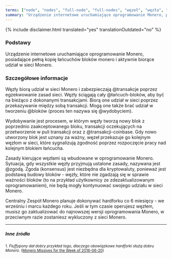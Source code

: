 ```yaml
---
terms: ["node", "nodes", "full-node", "full-nodes", "węzeł", "węzła", "węzłowi", "węzły", "węzłom", "węzłami", "węzłem", "węzłów"]
summary: "Urządzenie internetowe uruchamiające oprogramowanie Monero, posiadające pełną kopię łańcuchów bloków monero i aktywnie biorące udział w sieci Monero."
---
```


{% include disclaimer.html translated="yes" translationOutdated="no" %}
### Podstawy

Urządzenie internetowe uruchamiające oprogramowanie Monero, posiadające pełną kopię łańcuchów bloków monero i aktywnie biorące udział w sieci Monero.

### Szczegółowe informacje

Węzły biorą udział w sieci Monero i zabezpieczają @transakcje poprzez egzekwowanie zasad sieci. Węzły ściągają cały @łańcuch-bloków, aby być na bieżąco z dokonanymi transakcjami. Biorą one udział w sieci poprzez przekazywanie między sobą transakcji. Mogą one także brać udział w tworzeniu @bloków (proces ten nazywa się @wydobyciem).

Wydobywanie jest procesem, w którym węzły tworzą nowy blok z poprzednio zaakceptowanego bloku, transakcji oczekujących na przetworzenie w puli transakcji oraz z @transakcji-coinbase. Gdy nowo utworzony blok jest uznany za ważny, węzeł przekazuje go kolejnym węzłom w sieci, które sygnalizują zgodność poprzez rozpoczęcie pracy nad kolejnym blokiem łańcucha.

Zasady kierujące węzłami są wbudowane w oprogramowanie Monero. Sytuacja, gdy wszystkie węzły przyjmują ustalone zasady, nazywana jest @zgodą. Zgoda (konsensus) jest niezbędna dla kryptowaluty, ponieważ jest podstawą budowy bloków - węzły, które nie zgadzają się w sprawie ważności bloków (to na przykład użytkownicy ze zdezaktualizowanym oprogramowaniem), nie będą mogły kontynuować swojego udziału w sieci Monero.

Centralny Zespół Monero planuje dokonywać hardforku co 6 miesięcy - we wrześniu i marcu każdego roku. Jeśli w tym czasie operujesz węzłem, musisz go zaktualizować do najnowszej wersji oprogramowania Monero, w przeciwnym razie zostaniesz wykluczony z sieci Monero.

---

##### Inne źródła
<sub>1. *Fluffypony dał dobry przykład tego, dlaczego obowiązkowe hardforki służą dobru Monero.* ([Monero Missives for the Week of 2016-06-20](https://getmonero.org/2016/06/20/monero-missive-for-the-week-of-2016-06-20.html))</sub>
